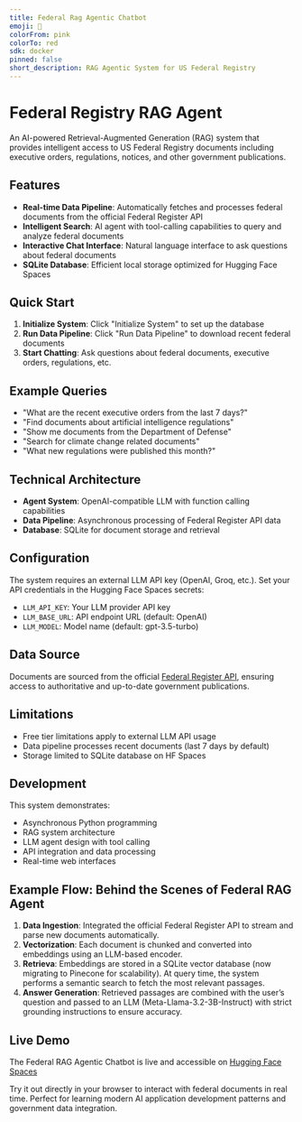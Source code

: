 ```yaml
---
title: Federal Rag Agentic Chatbot
emoji: 🐠
colorFrom: pink
colorTo: red
sdk: docker
pinned: false
short_description: RAG Agentic System for US Federal Registry
---
```


# Federal Registry RAG Agent

An AI-powered Retrieval-Augmented Generation (RAG) system that provides intelligent access to US Federal Registry documents including executive orders, regulations, notices, and other government publications.

## Features

- **Real-time Data Pipeline**: Automatically fetches and processes federal documents from the official Federal Register API
- **Intelligent Search**: AI agent with tool-calling capabilities to query and analyze federal documents
- **Interactive Chat Interface**: Natural language interface to ask questions about federal documents
- **SQLite Database**: Efficient local storage optimized for Hugging Face Spaces

## Quick Start

1. **Initialize System**: Click "Initialize System" to set up the database
2. **Run Data Pipeline**: Click "Run Data Pipeline" to download recent federal documents
3. **Start Chatting**: Ask questions about federal documents, executive orders, regulations, etc.

## Example Queries

- "What are the recent executive orders from the last 7 days?"
- "Find documents about artificial intelligence regulations"
- "Show me documents from the Department of Defense"
- "Search for climate change related documents" 
- "What new regulations were published this month?"

## Technical Architecture

- **Agent System**: OpenAI-compatible LLM with function calling capabilities
- **Data Pipeline**: Asynchronous processing of Federal Register API data
- **Database**: SQLite for document storage and retrieval

## Configuration

The system requires an external LLM API key (OpenAI, Groq, etc.). Set your API credentials in the Hugging Face Spaces secrets:

- `LLM_API_KEY`: Your LLM provider API key
- `LLM_BASE_URL`: API endpoint URL (default: OpenAI)
- `LLM_MODEL`: Model name (default: gpt-3.5-turbo)

## Data Source

Documents are sourced from the official [Federal Register API](https://www.federalregister.gov/developers/documentation/api/v1), ensuring access to authoritative and up-to-date government publications.

## Limitations

- Free tier limitations apply to external LLM API usage
- Data pipeline processes recent documents (last 7 days by default)
- Storage limited to SQLite database on HF Spaces

## Development

This system demonstrates:
- Asynchronous Python programming
- RAG system architecture  
- LLM agent design with tool calling
- API integration and data processing
- Real-time web interfaces

## Example Flow: Behind the Scenes of Federal RAG Agent
1. **Data Ingestion**: Integrated the official Federal Register API to stream and parse new
documents automatically.
2. **Vectorization**: Each document is chunked and converted into embeddings using an LLM-based
encoder.
3. **Retrieva**: Embeddings are stored in a SQLite vector database (now migrating to Pinecone for
scalability). At query time, the system performs a semantic search to fetch the most relevant
passages.
4. **Answer Generation**: Retrieved passages are combined with the user’s question and passed to
an LLM (Meta-Llama-3.2-3B-Instruct) with strict grounding instructions to ensure accuracy.


## Live Demo

The Federal RAG Agentic Chatbot is live and accessible on [Hugging Face Spaces](https://huggingface.co/spaces/Prog-amin/federal-rag-agentic-chatbot)

Try it out directly in your browser to interact with federal documents in real time. Perfect for learning modern AI application development patterns and government data integration.
